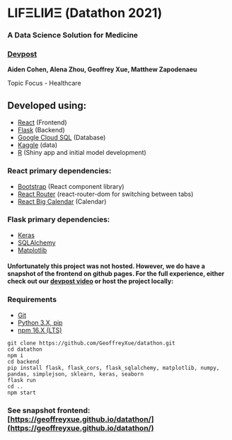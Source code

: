 # LIFΞLIИΞ (Datathon 2021)
### A Data Science Solution for Medicine
### [Devpost](https://devpost.com/software/lifeline-1sgrp8)

**Aiden Cohen, Alena Zhou, Geoffrey Xue, Matthew Zapodenaeu**

Topic Focus - Healthcare

## Developed using:
- [React](https://reactjs.org/) (Frontend)
- [Flask](https://flask.palletsprojects.com/en/2.0.x/) (Backend)
- [Google Cloud SQL](https://cloud.google.com/sql) (Database)
- [Kaggle](https://www.kaggle.com/) (data)
- [R](https://www.r-project.org/) (Shiny app and initial model development)

### React primary dependencies:
- [Bootstrap](https://react-bootstrap.github.io/) (React component library)
- [React Router](https://reactrouter.com/) (react-router-dom for switching between tabs)
- [React Big Calendar](https://jquense.github.io/react-big-calendar/examples/index.html) (Calendar)

### Flask primary dependencies:
- [Keras](https://keras.io/)
- [SQLAlchemy](https://www.sqlalchemy.org/)
- [Matplotlib](https://matplotlib.org/)

#### Unfortunately this project was not hosted. However, we do have a snapshot of the frontend on github pages. For the full experience, either check out our [devpost video](https://devpost.com/software/lifeline-1sgrp8?ref_content=my-projects-tab&ref_feature=my_projects) or host the project locally:

### Requirements
- [Git](https://git-scm.com/downloads)
- [Python 3.X, pip](https://www.python.org/downloads/)
- [npm 16.X (LTS)](https://nodejs.org/en/download/)

```
git clone https://github.com/GeoffreyXue/datathon.git
cd datathon
npm i
cd backend
pip install flask, flask_cors, flask_sqlalchemy, matplotlib, numpy, pandas, simplejson, sklearn, keras, seaborn
flask run
cd ..
npm start
```

### See snapshot frontend: [https://geoffreyxue.github.io/datathon/](https://geoffreyxue.github.io/datathon/)
